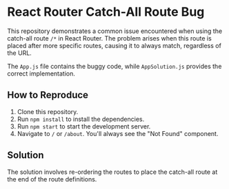 # React Router Catch-All Route Bug

This repository demonstrates a common issue encountered when using the catch-all route `/*` in React Router. The problem arises when this route is placed after more specific routes, causing it to always match, regardless of the URL. 

The `App.js` file contains the buggy code, while `AppSolution.js` provides the correct implementation.

## How to Reproduce

1. Clone this repository.
2. Run `npm install` to install the dependencies.
3. Run `npm start` to start the development server.
4. Navigate to `/` or `/about`.  You'll always see the "Not Found" component. 

## Solution
The solution involves re-ordering the routes to place the catch-all route at the end of the route definitions.